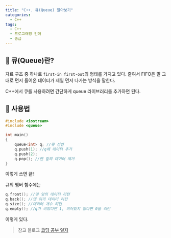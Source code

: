 ```yaml
---
title: "C++. 큐(Queue) 알아보기"
categories:
  - C++
tags:
  - C++
  - 프로그래밍 언어
  - 중급
---
```




## 🌟 큐(Queue)란?

자료 구조 중 하나로 `first-in first-out`의 형태를 가지고 있다. 줄여서 FIFO은 말 그대로 먼저 들어온 데이터가 제일 먼저 나가는 방식을 말한다.



C++에서 큐를 사용하려면 간단하게 queue 라이브러리를 추가하면 된다.



## 🌟 사용법

```c++
#include <iostream>
#include <queue>

int main()
{
    queue<int> q; //큐 선언
    q.push(1); //q에 데이터 추가
    q.push(2);
    q.pop(); //맨 앞의 데이터 제거
}
```

이렇게 쓰면 끝!



큐의 멤버 함수에는

```c++
q.front(); //맨 앞의 데이터 리턴
q.back(); //맨 뒤의 데이터 리턴
q.size(); //데이터 개수 리턴
q.empty(); //q가 비었다면 1, 비어있지 않다면 0을 리턴
```

이렇게 있다.



> 참고 블로그 [코딩 공부 일지](https://cocoon1787.tistory.com/237)


